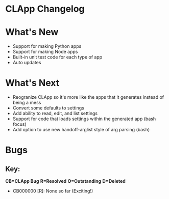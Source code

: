 # CLApp Changelog

# What's New

- Support for making Python apps
- Support for making Node apps
- Built-in unit test code for each type of app
- Auto updates

# What's Next

- Reogranize CLApp so it's more like the apps that it generates instead of being a mess
- Convert some defaults to settings
- Add ability to read, edit, and list settings
- Support for code that loads settings within the generated app (bash focus)
- Add option to use new handoff-arglist style of arg parsing (bash)

# Bugs
## Key:
**CB=CLApp Bug**
**R=Resolved**
**O=Outstanding**
**D=Deleted**

- CB000000 [R]: None so far (Exciting!)